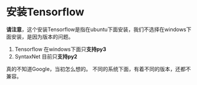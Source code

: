 # 安装Tensorflow
**请注意**，这个安装Tensorflow是指在ubuntu下面安装，我们不选择在windows下面安装，是因为版本的问题。
1. Tensorflow 在windows下面只**支持py3**</br>
2. SyntaxNet 目前只**支持py2**</br>

真的不知道Google，当初怎么想的。 不同的系统下面，有着不同的版本，还都不兼容。</br>

